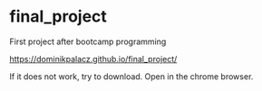 # final_project
First project after bootcamp programming


https://dominikpalacz.github.io/final_project/


If it does not work, try to download.
Open in the chrome browser.